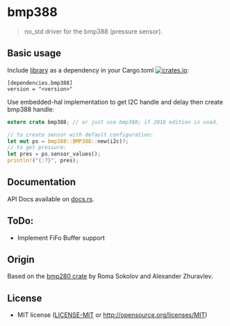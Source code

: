 # bmp388

> no_std driver for the bmp388 (pressure sensor).

## Basic usage

Include [library](https://crates.io/crates/bmp280) as a dependency in your Cargo.toml
[![crates.io](http://meritbadge.herokuapp.com/bmp388)](https://crates.io/crates/bmp388):

```
[dependencies.bmp388]
version = "<version>"
```

Use embedded-hal implementation to get I2C handle and delay then create bmp388 handle:

```rust
extern crate bmp388; // or just use bmp388; if 2018 edition is used.

// to create sensor with default configuration:
let mut ps = bmp388::BMP388::new(i2c)?;
// to get pressure:
let pres = ps.sensor_values();
println!("{:?}", pres);
```

## Documentation

API Docs available on [docs.rs](https://docs.rs/bmp388).

## ToDo:

* Implement FiFo Buffer support

## Origin

Based on the [bmp280 crate](https://github.com/copterust/bmp280) by Roma Sokolov and Alexander Zhuravlev.

## License

- MIT license ([LICENSE-MIT](LICENSE-MIT) or http://opensource.org/licenses/MIT)
